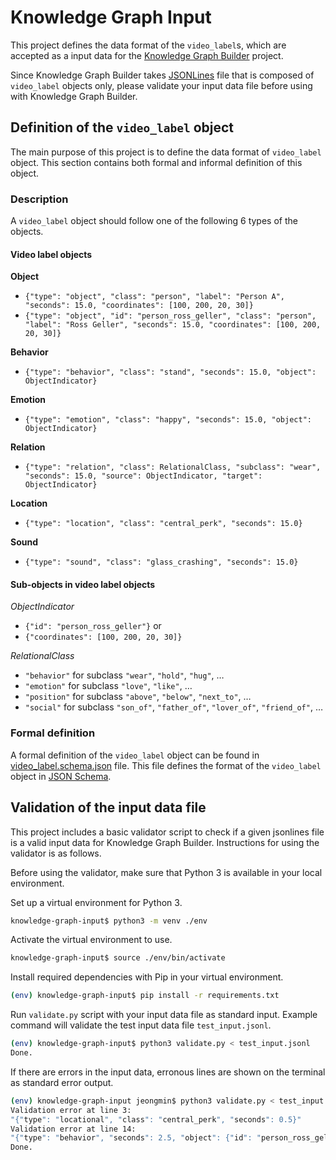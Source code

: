 Knowledge Graph Input
=====================

This project defines the data format of the `video_label`s, 
which are accepted as a input data for the [Knowledge Graph Builder](https://github.com/uilab-vtt/knowledge-graph-builder) project.

Since Knowledge Graph Builder takes [JSONLines](http://jsonlines.org/) file 
that is composed of `video_label` objects only, 
please validate your input data file before using with Knowledge Graph Builder.

## Definition of the `video_label` object

The main purpose of this project is to define the data format of `video_label` object. 
This section contains both formal and informal definition of this object.

### Description

A `video_label` object should follow one of the following 6 types of the objects.

#### Video label objects

**Object**

* `{"type": "object", "class": "person", "label": "Person A", "seconds": 15.0, "coordinates": [100, 200, 20, 30]}`
* `{"type": "object", "id": "person_ross_geller", "class": "person", "label": "Ross Geller", "seconds": 15.0, "coordinates": [100, 200, 20, 30]}`

**Behavior**

* `{"type": "behavior", "class": "stand", "seconds": 15.0, "object": ObjectIndicator}`

**Emotion**

* `{"type": "emotion", "class": "happy", "seconds": 15.0, "object": ObjectIndicator}`

**Relation**

* `{"type": "relation", "class": RelationalClass, "subclass": "wear", "seconds": 15.0, "source": ObjectIndicator, "target": ObjectIndicator}`

**Location**

* `{"type": "location", "class": "central_perk", "seconds": 15.0}`

**Sound**

* `{"type": "sound", "class": "glass_crashing", "seconds": 15.0}`

#### Sub-objects in video label objects

*ObjectIndicator*

* `{"id": "person_ross_geller"}` or
* `{"coordinates": [100, 200, 20, 30]}`

*RelationalClass*

* `"behavior"` for subclass `"wear"`, `"hold"`, `"hug"`, …
* `"emotion"` for subclass `"love"`, `"like"`, …
* `"position"` for subclass `"above"`, `"below"`, `"next_to"`, …
* `"social"` for subclass `"son_of"`, `"father_of"`, `"lover_of"`, `"friend_of"`, …

### Formal definition

A formal definition of the `video_label` object can be found in 
[video_label.schema.json](https://github.com/uilab-vtt/knowledge-graph-input/blob/master/video_label.schema.json) file.
This file defines the format of the `video_label` object in [JSON Schema](https://json-schema.org/).

## Validation of the input data file

This project includes a basic validator script to check if a given jsonlines file is a valid input data for Knowledge Graph Builder. Instructions for using the validator is as follows.

Before using the validator, make sure that Python 3 is available in your local environment.

Set up a virtual environment for Python 3. 
```bash
knowledge-graph-input$ python3 -m venv ./env
```

Activate the virtual environment to use.
```bash
knowledge-graph-input$ source ./env/bin/activate
```

Install required dependencies with Pip in your virtual environment.
```bash
(env) knowledge-graph-input$ pip install -r requirements.txt
```

Run `validate.py` script with your input data file as standard input.
Example command will validate the test input data file `test_input.jsonl`.
```bash
(env) knowledge-graph-input$ python3 validate.py < test_input.jsonl
Done.
```

If there are errors in the input data, erronous lines are shown on the terminal as standard error output. 
```bash
(env) knowledge-graph-input jeongmin$ python3 validate.py < test_input.jsonl
Validation error at line 3:
"{"type": "locational", "class": "central_perk", "seconds": 0.5}"
Validation error at line 14:
"{"type": "behavior", "seconds": 2.5, "object": {"id": "person_ross_geller"}}"
Done.
```
